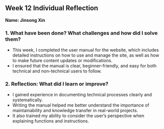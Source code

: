 

## Week 12 Individual Reflection

**Name: Jinsong Xin**

### 1. What have been done? What challenges and how did I solve them?

* This week, I completed the user manual for the website, which includes detailed instructions on how to use and manage the site, as well as how to make future content updates or modifications.
* I ensured that the manual is clear, beginner-friendly, and easy for both technical and non-technical users to follow.

### 2. Reflection: What did I learn or improve?

* I gained experience in documenting technical processes clearly and systematically.
* Writing the manual helped me better understand the importance of maintainability and knowledge transfer in real-world projects.
* It also trained my ability to consider the user’s perspective when explaining functions and instructions.


